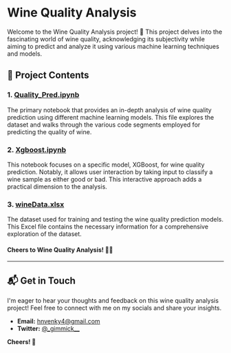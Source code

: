 # Wine Quality Analysis

Welcome to the Wine Quality Analysis project! 🍷 This project delves into the fascinating world of wine quality, acknowledging its subjectivity while aiming to predict and analyze it using various machine learning techniques and models.

## 📂 Project Contents

### 1. [Quality_Pred.ipynb](Wine_Quality_Analysis/Quality_Pred.ipynb)

The primary notebook that provides an in-depth analysis of wine quality prediction using different machine learning models. This file explores the dataset and walks through the various code segments employed for predicting the quality of wine.

### 2. [Xgboost.ipynb](Wine_Quality_Analysis/Xgboost.ipynb)

This notebook focuses on a specific model, XGBoost, for wine quality prediction. Notably, it allows user interaction by taking input to classify a wine sample as either good or bad. This interactive approach adds a practical dimension to the analysis.

### 3. [wineData.xlsx](Wine_Quality_Analysis/wineData.xlsx)

The dataset used for training and testing the wine quality prediction models. This Excel file contains the necessary information for a comprehensive exploration of the dataset.

#### Cheers to Wine Quality Analysis! 🍇🌟

---

## 📬 Get in Touch

I'm eager to hear your thoughts and feedback on this wine quality analysis project! Feel free to connect with me on my socials and share your insights.

- **Email:** hnvenky4@gmail.com
- **Twitter:** [@\_gimmick\_\_](https://twitter.com/_gimmick__)

**Cheers! 🌟**
